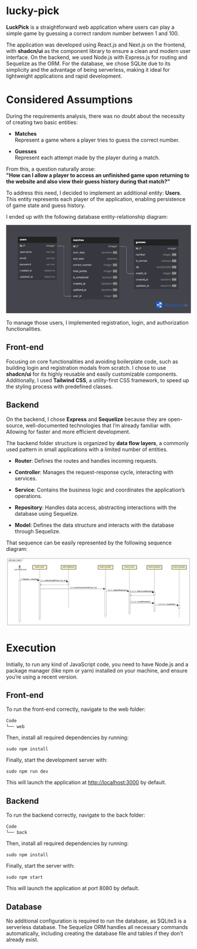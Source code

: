 # lucky-pick

**LuckPick** is a straightforward web application where users can play a simple game by guessing a correct random number between 1 and 100.

The application was developed using React.js and Next.js on the frontend, with **shadcn/ui** as the component library to ensure a clean and modern user interface. On the backend, we used Node.js with Express.js for routing and Sequelize as the ORM. For the database, we chose SQLite due to its simplicity and the advantage of being serverless, making it ideal for lightweight applications and rapid development.


# Considered Assumptions

During the requirements analysis, there was no doubt about the necessity of creating two basic entities:

- **Matches**  
  Represent a game where a player tries to guess the correct number.

- **Guesses**  
  Represent each attempt made by the player during a match.

From this, a question naturally arose:  
**"How can I allow a player to access an unfinished game upon returning to the website and also view their guess history during that match?"**

To address this need, I decided to implement an additional entity: **Users**.  
This entity represents each player of the application, enabling persistence of game state and guess history.

I ended up with the following database entity-relationship diagram:

![er.png](https://github.com/FernandoIbrahim/lucky-pick/blob/main/Docs/database/er.png)

To manage those users, I implemented registration, login, and authorization functionalities.
## Front-end

Focusing on core functionalities and avoiding boilerplate code, such as building login and registration modals from scratch. I chose to use **shadcn/ui** for its highly reusable and easily customizable components. Additionally, I used **Tailwind CSS**, a utility-first CSS framework, to speed up the styling process with predefined classes.

## Backend 

On the backend, I chose **Express** and **Sequelize** because they are open-source, well-documented technologies that I’m already familiar with. Allowing for faster and more efficient development.

The backend folder structure is organized by **data flow layers**, a commonly used pattern in small applications with a limited number of entities.

- **Router**: Defines the routes and handles incoming requests.
    
- **Controller**: Manages the request-response cycle, interacting with services.
    
- **Service**: Contains the business logic and coordinates the application’s operations.
    
- **Repository**: Handles data access, abstracting interactions with the database using Sequelize.
    
- **Model**: Defines the data structure and interacts with the database through Sequelize.

That sequence can be easily represented by the following sequence diagram:

![Create Match Sequence Diagram](https://github.com/FernandoIbrahim/lucky-pick/raw/main/Docs/backend/sequence-driagrams/create-match.png)


# Execution

Initially, to run any kind of JavaScript code, you need to have Node.js and a package manager (like npm or yarn) installed on your machine, and ensure you’re using a recent version.


## Front-end

To run the front-end correctly, navigate to the web folder:

```
Code
└── web
```

Then, install all required dependencies by running:

```
sudo npm install
```

Finally, start the development server with:

```
sudo npm run dev
```

This will launch the application at [http://localhost:3000](http://localhost:3000) by default.


## Backend 

To run the backend correctly, navigate to the back folder:

```
Code
└── back
```

Then, install all required dependencies by running:

```
sudo npm install
```

Finally, start the server with:

```
sudo npm start
```

This will launch the application at port 8080 by default.


## Database

No additional configuration is required to run the database, as SQLite3 is a serverless database. The Sequelize ORM handles all necessary commands automatically, including creating the database file and tables if they don’t already exist.

